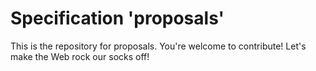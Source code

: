 
# Specification 'proposals'

This is the repository for proposals. You're welcome to contribute! Let's make the Web rock our socks
off!
